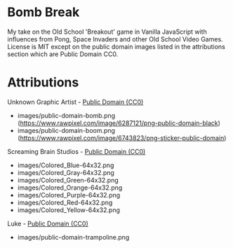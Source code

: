 # Bomb Break

My take on the Old School 'Breakout' game in Vanilla JavaScript with influences from Pong, Space Invaders and other Old School Video Games. License is MIT except on the public domain images listed in the attributions section which are Public Domain CC0.

# Attributions

Unknown Graphic Artist - [Public Domain (CC0)](https://www.rawpixel.com/public-domain)

* images/public-domain-bomb.png (<https://www.rawpixel.com/image/6287121/png-public-domain-black>)
* images/public-domain-boom.png (<https://www.rawpixel.com/image/6743823/png-sticker-public-domain>)

Screaming Brain Studios - [Public Domain (CC0)](https://screamingbrainstudios.itch.io/)

* images/Colored_Blue-64x32.png
* images/Colored_Gray-64x32.png
* images/Colored_Green-64x32.png
* images/Colored_Orange-64x32.png
* images/Colored_Purple-64x32.png
* images/Colored_Red-64x32.png
* images/Colored_Yellow-64x32.png

Luke - [Public Domain (CC0)](https://www.clker.com/clipart-85668.html)

* images/public-domain-trampoline.png
